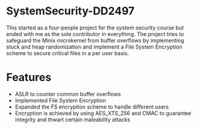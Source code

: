 # SystemSecurity-DD2497
This started as a four-people project for the system security course but ended with me as the sole contributor in everything. The project tries to safeguard the Minix microkernel from buffer overflows by implementing stuck and heap randomization and implement a File System Encryption scheme to secure critical files in a per user basis.

# Features
- ASLR to counter common buffer overflows
- Implemented File System Encryption
- Expanded the FS encryption scheme to handle different users
- Encryption is achieved by using AES_XTS_256 and CMAC to guarantee integrity and thwart certain maleability attacks
